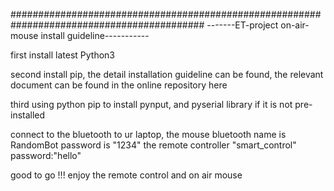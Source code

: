 ###########################################################################################
-------ET-project on-air-mouse install guideline-----------

first install latest Python3 

second install pip, the detail installation guideline can be found, the
relevant document can be found in the online repository here

third using python pip to install pynput, and pyserial library if it is 
not pre-installed

connect to the bluetooth to ur laptop, the mouse bluetooth name is RandomBot password is "1234"
the remote controller "smart_control" password:"hello"

good to go !!! enjoy the remote control and on air mouse 
